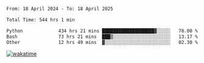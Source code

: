 <!--START_SECTION:waka-->

```txt
From: 18 April 2024 - To: 18 April 2025

Total Time: 544 hrs 1 min

Python             434 hrs 21 mins ███████████████████▓░░░░░   78.00 %
Bash               73 hrs 21 mins  ███▒░░░░░░░░░░░░░░░░░░░░░   13.17 %
Other              12 hrs 49 mins  ▓░░░░░░░░░░░░░░░░░░░░░░░░   02.30 %
```

<!--END_SECTION:waka-->
[![wakatime](https://wakatime.com/badge/user/5f89a63a-5294-4958-ad30-2b3455e63f2a.svg)](https://wakatime.com/@5f89a63a-5294-4958-ad30-2b3455e63f2a)
